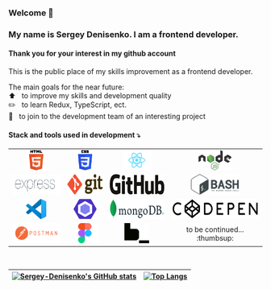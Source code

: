 ### Welcome 👋
### My name is Sergey Denisenko. I am a frontend developer.

#### Thank you for your interest in my github account
<!--
Это публичное место моего развития как фронтэнд разработчика. 

Основные цели на ближайшее время:  
:arrow_up: &nbsp; повысить свой уровень и качество разработки  
:pencil2: &nbsp; bpexbnm Redux, TypeScript  
:muscle: &nbsp; к команде разработчиков интересного проекта  
-->
This is the public place of my skills improvement as a frontend developer.

The main goals for the near future:  
:arrow_up: &nbsp; to improve my skills and development quality  
:pencil2: &nbsp; to learn Redux, TypeScript, ect.  
:muscle: &nbsp; to join to the development team of an interesting project  


<!--
Stack and tools used in development:  
:white_check_mark: &nbsp; HTML  
:white_check_mark: &nbsp; CSS  
:white_check_mark: &nbsp; JS  
:white_check_mark: &nbsp; React  
:white_check_mark: &nbsp; Node.js  
:white_check_mark: &nbsp; express.js  
:white_check_mark: &nbsp; Git  
:white_check_mark: &nbsp; GitHub  
:white_check_mark: &nbsp; Bash  
:white_check_mark: &nbsp; Visual Studio Code  
:white_check_mark: &nbsp; ESLint  
:white_check_mark: &nbsp; Mongo DB  
:white_check_mark: &nbsp; Postman  
:white_check_mark: &nbsp; CodePen  
:white_check_mark: &nbsp; Figma  
-->

#### Stack and tools used in development :arrow_heading_down:
<table>
  <tr>
    <td style="pointer-events:none" align="center"><img src="./images/HTML5_logo_and_wordmark.svg" height="40px" alt="HTML"></td>
    <td align="center"><img src="./images/CSS3_logo_and_wordmark.svg" height="40px" alt="CSS"></td>
    <td align="center"><img src="./images/React-icon.svg" height="40px" alt="React"></td>
    <td align="center"><img src="./images/Node.js_logo.svg" height="40px" alt="Node.js"></td>
  </tr>
  <tr>
    <td align="center"><img src="./images/Expressjs.png" height="40px" alt="Express.js"></td>
    <td align="center"><img src="./images/Git-logo.svg" height="40px" alt="Git"></td>
    <td align="center"><img src="./images/GitHub_logo_2013.svg" height="40px" alt="GitHub"></td>
    <td align="center"><img src="./images/Gnu-bash-logo.svg" height="40px" alt="Bash"></td>
  </tr>
  <tr>
    <td align="center"><img src="./images/Visual_Studio_Code_1.35_icon.svg" height="40px" alt="Visual Studio Code"></td>
    <td align="center"><img src="./images/ESLint_logo.svg" height="40px" alt="ESLint"></td>
    <td align="center"><img src="./images/MongoDB_Logo.svg" height="40px" alt="MongoDB"></td>
    <td align="center"><img src="./images/Codepen-Black-Large.png" height="40px" alt="Codepen"></td>
  </tr>
  <tr>
    <td align="center"><img src="./images/Postman_logo.png" height="40px" alt="Postman"></td>
    <td align="center"><img src="./images/Figma-1-logo.png" height="40px" alt="Figma"></td>
    <td align="center"><img src="./images/Logo_BEM.png" height="40px" alt="BEM"></td>
    <td align="center">to be continued... :thumbsup:</td>
  </tr>
</table>

<!--
| <img src="./images/HTML5_logo_and_wordmark.svg" height="40px" alt="HTML"> | <img src="./images/CSS3_logo_and_wordmark.svg" height="40px" alt="CSS"> | <img src="./images/React-icon.svg" height="40px" alt="React"> | <img src="./images/Node.js_logo.svg" height="40px" alt="Node.js"> |
| - | - | - | - |
| <img src="./images/Expressjs.png" height="40px" alt="Express.js"> | <img src="./images/Git-logo.svg" height="40px" alt="Git"> | <img src="./images/GitHub_logo_2013.svg" height="40px" alt="GitHub"> | <img src="./images/Gnu-bash-logo.svg" height="40px" alt="Bash"> |
| <p style="display: block; margin: 0 auto"><img src="./images/Visual_Studio_Code_1.35_icon.svg" height="40px" alt="Visual Studio Code"></p> | <img src="./images/ESLint_logo.svg" height="40px" alt="ESLint"> | <img src="./images/MongoDB_Logo.svg" height="40px" alt="MongoDB"> | <img src="./images/Codepen-Black-Large.png" height="40px" alt="Codepen"> |
| <img src="./images/Postman_logo.png" height="40px" alt="Postman">  | <img src="./images/Figma-1-logo.png" height="40px" alt="Figma"> | - | to be continued... |

| HTML | CSS | JS | React | Node.js | express.js |
| - | - | - | - | - | - |
| Git | GitHub | Bash | Visual Studio Code | ESLint | ESLint|
-->
&nbsp;  

| [![Sergey-Denisenko's GitHub stats](https://github-readme-stats.vercel.app/api?username=Sergey-Denisenko&show_icons=1&hide=issues,contribs)](https://github.com/Sergey-Denisenko/github-readme-stats) | [![Top Langs](https://github-readme-stats.vercel.app/api/top-langs/?username=Sergey-Denisenko&layout=compact)](https://github.com/Sergey-Denisenko/github-readme-stats) |
| - | - |

<!--
[![Sergey-Denisenko's GitHub stats](https://github-readme-stats.vercel.app/api?username=Sergey-Denisenko&show_icons=1&hide=issues,contribs)](https://github.com/Sergey-Denisenko/github-readme-stats)
-->
<!--
[![Top Langs](https://github-readme-stats.vercel.app/api/top-langs/?username=Sergey-Denisenko&layout=compact)](https://github.com/Sergey-Denisenko/github-readme-stats)
-->
<!--
[![Top Langs](https://github-readme-stats.vercel.app/api/top-langs/?username=Sergey-Denisenko)](https://github.com/Sergey-Denisenko/github-readme-stats)
-->

<!--
**Sergey-Denisenko/Sergey-Denisenko** is a ✨ _special_ ✨ repository because its `README.md` (this file) appears on your GitHub profile.

Here are some ideas to get you started:

- 🔭 I’m currently working on ...
- 🌱 I’m currently learning ...
- 👯 I’m looking to collaborate on ...
- 🤔 I’m looking for help with ...
- 💬 Ask me about ...
- 📫 How to reach me: ...
- 😄 Pronouns: ...
- ⚡ Fun fact: ...
-->

